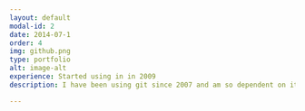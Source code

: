 ```yaml
---
layout: default
modal-id: 2
date: 2014-07-1
order: 4
img: github.png
type: portfolio
alt: image-alt
experience: Started using in in 2009
description: I have been using git since 2007 and am so dependent on it that I have the motto, "if it is not tracked by git, it does not exist". Github is the perfect companion to git, allowing for multiple people to easily merge code via pull requests. I also heavily rely on github Issues as the perfect backlog for product development.

---
```

